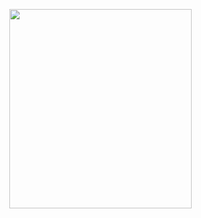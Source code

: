 <p align="center">
<img src="https://mhabibr02.github.io/Page-Web-Development/assets/img/portfolio/webdev-9.png" width="80%" height="30%">
</p>
